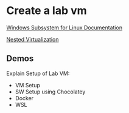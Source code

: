 # Create a lab vm

[Windows Subsystem for Linux Documentation](https://docs.microsoft.com/en-us/windows/wsl/)

[Nested Virtualization](https://docs.microsoft.com/en-us/azure/lab-services/how-to-enable-nested-virtualization-template-vm)

## Demos

Explain Setup of Lab VM:

- VM Setup
- SW Setup using Chocolatey
- Docker
- WSL   
